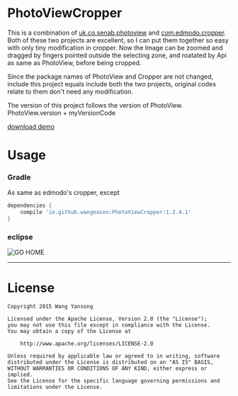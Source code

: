 # PhotoViewCropper
This is a combination of [uk.co.senab.photoview](https://github.com/chrisbanes/PhotoView) and [com.edmodo.cropper](https://github.com/edmodo/cropper). 
Both of these two projects are excellent, so I can put them together so easy with only tiny modification in cropper.
Now the Image can be zoomed and dragged by fingers pointed outside the selecting zone, and roatated by Api as same as PhotoView, before being cropped.

Since the package names of PhotoView and Cropper are not changed, include this project equals include both the two projects, original codes relate to them don't need any modification.

The version of this project follows the version of PhotoView. PhotoView.version + myVersionCode

[download demo](http://fir.im/PhotoViewCropper)

# Usage

### Gradle

As same as edmodo's cropper, except

```groovy
dependencies {
    compile 'io.github.wangeason:PhotoViewCropper:1.2.4.1'
}
```

### eclipse
![GO HOME](https://github.com/wangeason/MultiPhotoPicker/blob/master/pic/5e9a81dbgw1eu90m08v86j20dw09a3yu.jpg)

---


# License

    Copyright 2015 Wang Yansong

    Licensed under the Apache License, Version 2.0 (the "License");
    you may not use this file except in compliance with the License.
    You may obtain a copy of the License at

        http://www.apache.org/licenses/LICENSE-2.0

    Unless required by applicable law or agreed to in writing, software
    distributed under the License is distributed on an "AS IS" BASIS,
    WITHOUT WARRANTIES OR CONDITIONS OF ANY KIND, either express or implied.
    See the License for the specific language governing permissions and
    limitations under the License.

